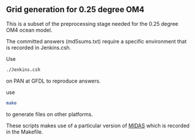 ## Grid generation for 0.25 degree OM4

This is a subset of the preprocessing stage needed for the 0.25 degree OM4 ocean model.

The committed answers (md5sums.txt) require a specific environment that is recorded in Jenkins.csh.

Use
```bash
./Jenkins.csh
```
on PAN at GFDL to reproduce answers.

use
```bash
make
```
to generate files on other platforms.

These scripts makes use of a particular version of [MIDAS](https://github.com/mjharriso/MIDAS) which is recorded in the Makefile.
